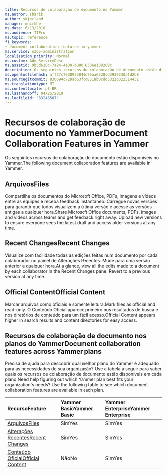 ```yaml
---
title: Recursos de colaboração de documento no Yammer
ms.author: sharik
author: skjerland
manager: mnirkhe
ms.date: 6/13/2018
ms.audience: ITPro
ms.topic: reference
f1_keywords:
- document-collaboration-features-in-yammer
ms.service: o365-administration
localization_priority: Normal
ms.custom: Adm_ServiceDesc
ms.assetid: 9b5d618c-7a24-4a30-b880-6306e130209c
description: Os seguintes recursos de colaboração de documento estão disponíveis no Yammer.
ms.openlocfilehash: aff27c7638975044c76aa6328cd3939230afd2b8
ms.sourcegitcommit: 830694c729ab53fcc8518b0cdd5322b322514431
ms.translationtype: MT
ms.contentlocale: pt-BR
ms.lasthandoff: 04/25/2019
ms.locfileid: "33246507"
---
```

# <a name="document-collaboration-features-in-yammer"></a><span data-ttu-id="68dfa-103">Recursos de colaboração de documento no Yammer</span><span class="sxs-lookup"><span data-stu-id="68dfa-103">Document Collaboration Features in Yammer</span></span>

<span data-ttu-id="68dfa-104">Os seguintes recursos de colaboração de documento estão disponíveis no Yammer.</span><span class="sxs-lookup"><span data-stu-id="68dfa-104">The following document collaboration features are available in Yammer.</span></span>
  
## <a name="files"></a><span data-ttu-id="68dfa-105">Arquivos</span><span class="sxs-lookup"><span data-stu-id="68dfa-105">Files</span></span>
<span data-ttu-id="68dfa-106"><a name="bkmk_Files"> </a></span><span class="sxs-lookup"><span data-stu-id="68dfa-106"></span></span>

<span data-ttu-id="68dfa-p101">Compartilhe os documentos do Microsoft Office, PDFs, imagens e vídeos entre as equipes e receba feedback instantâneo. Carregue novas versões para garantir que todos visualizem a última versão e acesse as versões antigas a qualquer hora.</span><span class="sxs-lookup"><span data-stu-id="68dfa-p101">Share Microsoft Office documents, PDFs, images and videos across teams and get feedback right away. Upload new versions to ensure everyone sees the latest draft and access older versions at any time.</span></span>
  
## <a name="recent-changes"></a><span data-ttu-id="68dfa-109">Recent Changes</span><span class="sxs-lookup"><span data-stu-id="68dfa-109">Recent Changes</span></span>
<span data-ttu-id="68dfa-110"><a name="bkmk_RecentChanges"> </a></span><span class="sxs-lookup"><span data-stu-id="68dfa-110"></span></span>

<span data-ttu-id="68dfa-p102">Visualize com facilidade todas as edições feitas num documento por cada colaborador no painel de Alterações Recentes. Mude para uma versão anterior a qualquer hora.</span><span class="sxs-lookup"><span data-stu-id="68dfa-p102">At a glance, view all the edits made to a document by each collaborator in the Recent Changes pane. Revert to a previous version at any time.</span></span>
  
## <a name="official-content"></a><span data-ttu-id="68dfa-113">Official Content</span><span class="sxs-lookup"><span data-stu-id="68dfa-113">Official Content</span></span>
<span data-ttu-id="68dfa-114"><a name="bkmk_OfficialContent"> </a></span><span class="sxs-lookup"><span data-stu-id="68dfa-114"></span></span>

<span data-ttu-id="68dfa-115">Marcar arquivos como oficiais e somente leitura.</span><span class="sxs-lookup"><span data-stu-id="68dfa-115">Mark files as official and read-only.</span></span> <span data-ttu-id="68dfa-116">O Conteúdo Oficial aparece primeiro nos resultados de busca e nos diretórios de conteúdo para um fácil acesso.</span><span class="sxs-lookup"><span data-stu-id="68dfa-116">Official Content appears higher in search results and content directories for easy access.</span></span>
  
## <a name="document-collaboration-features-across-yammer-plans"></a><span data-ttu-id="68dfa-117">Recursos de colaboração de documento nos planos do Yammer</span><span class="sxs-lookup"><span data-stu-id="68dfa-117">Document collaboration features across Yammer plans</span></span>
<span data-ttu-id="68dfa-118"><a name="bkmk_OfficialContent"> </a></span><span class="sxs-lookup"><span data-stu-id="68dfa-118"></span></span>

<span data-ttu-id="68dfa-p104">Precisa de ajuda para descobrir qual melhor plano do Yammer é adequado para as necessidades de sua organização? Use a tabela a seguir para saber quais os recursos de colaboração de documento estão disponíveis em cada plano.</span><span class="sxs-lookup"><span data-stu-id="68dfa-p104">Need help figuring out which Yammer plan best fits your organization's needs? Use the following table to see which document collaboration features are available in each plan.</span></span>
  
|<span data-ttu-id="68dfa-121">**Recurso**</span><span class="sxs-lookup"><span data-stu-id="68dfa-121">**Feature**</span></span>|<span data-ttu-id="68dfa-122">**Yammer Basic**</span><span class="sxs-lookup"><span data-stu-id="68dfa-122">**Yammer Basic**</span></span>|<span data-ttu-id="68dfa-123">**Yammer Enterprise**</span><span class="sxs-lookup"><span data-stu-id="68dfa-123">**Yammer Enterprise**</span></span>|
|:-----|:-----|:-----|
|[<span data-ttu-id="68dfa-124">Arquivos</span><span class="sxs-lookup"><span data-stu-id="68dfa-124">Files</span></span>](document-collaboration-features-in-yammer.md#files) <br/> |<span data-ttu-id="68dfa-125">Sim</span><span class="sxs-lookup"><span data-stu-id="68dfa-125">Yes</span></span>  <br/> |<span data-ttu-id="68dfa-126">Sim</span><span class="sxs-lookup"><span data-stu-id="68dfa-126">Yes</span></span>  <br/> |
|[<span data-ttu-id="68dfa-127">Alterações Recentes</span><span class="sxs-lookup"><span data-stu-id="68dfa-127">Recent Changes</span></span>](document-collaboration-features-in-yammer.md#recent-changes) <br/> |<span data-ttu-id="68dfa-128">Sim</span><span class="sxs-lookup"><span data-stu-id="68dfa-128">Yes</span></span>  <br/> |<span data-ttu-id="68dfa-129">Sim</span><span class="sxs-lookup"><span data-stu-id="68dfa-129">Yes</span></span>  <br/> |
|[<span data-ttu-id="68dfa-130">Conteúdo Oficial</span><span class="sxs-lookup"><span data-stu-id="68dfa-130">Official Content</span></span>](document-collaboration-features-in-yammer.md#official-content) <br/> |<span data-ttu-id="68dfa-131">Não</span><span class="sxs-lookup"><span data-stu-id="68dfa-131">No</span></span>  <br/> |<span data-ttu-id="68dfa-132">Sim</span><span class="sxs-lookup"><span data-stu-id="68dfa-132">Yes</span></span>  <br/> |
   

